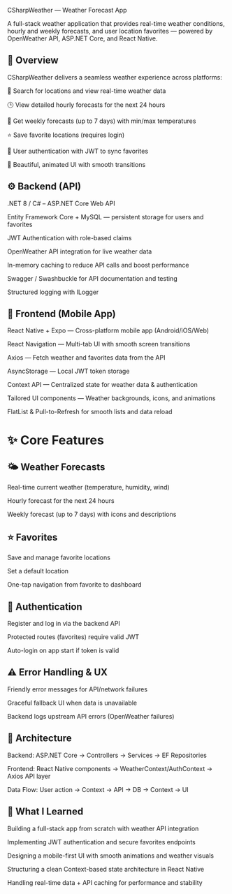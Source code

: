 CSharpWeather — Weather Forecast App

A full-stack weather application that provides real-time weather conditions, hourly and weekly forecasts, and user location favorites — powered by OpenWeather API, ASP.NET Core, and React Native.

## 📌 Overview

CSharpWeather delivers a seamless weather experience across platforms:

📍 Search for locations and view real-time weather data

🕒 View detailed hourly forecasts for the next 24 hours

📅 Get weekly forecasts (up to 7 days) with min/max temperatures

⭐ Save favorite locations (requires login)

🔐 User authentication with JWT to sync favorites

🌈 Beautiful, animated UI with smooth transitions

## ⚙️ Backend (API)

.NET 8 / C# – ASP.NET Core Web API

Entity Framework Core + MySQL — persistent storage for users and favorites

JWT Authentication with role-based claims

OpenWeather API integration for live weather data

In-memory caching to reduce API calls and boost performance

Swagger / Swashbuckle for API documentation and testing

Structured logging with ILogger

## 📱 Frontend (Mobile App)

React Native + Expo — Cross-platform mobile app (Android/iOS/Web)

React Navigation — Multi-tab UI with smooth screen transitions

Axios — Fetch weather and favorites data from the API

AsyncStorage — Local JWT token storage

Context API — Centralized state for weather data & authentication

Tailored UI components — Weather backgrounds, icons, and animations

FlatList & Pull-to-Refresh for smooth lists and data reload

# ✨ Core Features
## 🌤️ Weather Forecasts

Real-time current weather (temperature, humidity, wind)

Hourly forecast for the next 24 hours

Weekly forecast (up to 7 days) with icons and descriptions

## ⭐ Favorites

Save and manage favorite locations

Set a default location

One-tap navigation from favorite to dashboard

## 🔐 Authentication

Register and log in via the backend API

Protected routes (favorites) require valid JWT

Auto-login on app start if token is valid

## ⚠️ Error Handling & UX

Friendly error messages for API/network failures

Graceful fallback UI when data is unavailable

Backend logs upstream API errors (OpenWeather failures)

## 🧱 Architecture

Backend: ASP.NET Core → Controllers → Services → EF Repositories

Frontend: React Native components → WeatherContext/AuthContext → Axios API layer

Data Flow: User action → Context → API → DB → Context → UI

## 🧠 What I Learned

Building a full-stack app from scratch with weather API integration

Implementing JWT authentication and secure favorites endpoints

Designing a mobile-first UI with smooth animations and weather visuals

Structuring a clean Context-based state architecture in React Native

Handling real-time data + API caching for performance and stability
